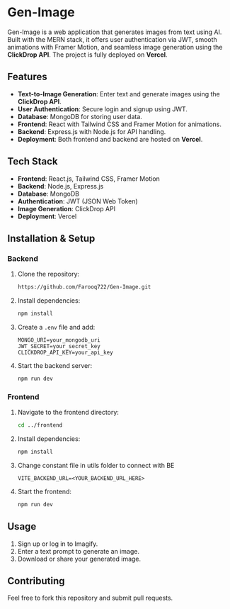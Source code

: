 # Gen-Image

Gen-Image is a web application that generates images from text using AI. Built with the MERN stack, it offers user authentication via JWT, smooth animations with Framer Motion, and seamless image generation using the **ClickDrop API**. The project is fully deployed on **Vercel**.

## Features
- **Text-to-Image Generation**: Enter text and generate images using the **ClickDrop API**.
- **User Authentication**: Secure login and signup using JWT.
- **Database**: MongoDB for storing user data.
- **Frontend**: React with Tailwind CSS and Framer Motion for animations.
- **Backend**: Express.js with Node.js for API handling.
- **Deployment**: Both frontend and backend are hosted on **Vercel**.

## Tech Stack
- **Frontend**: React.js, Tailwind CSS, Framer Motion
- **Backend**: Node.js, Express.js
- **Database**: MongoDB
- **Authentication**: JWT (JSON Web Token)
- **Image Generation**: ClickDrop API
- **Deployment**: Vercel

## Installation & Setup

### Backend
1. Clone the repository:
   ```sh
   https://github.com/Farooq722/Gen-Image.git
   ```
2. Install dependencies:
   ```sh
   npm install
   ```
3. Create a `.env` file and add:
   ```env
   MONGO_URI=your_mongodb_uri
   JWT_SECRET=your_secret_key
   CLICKDROP_API_KEY=your_api_key
   ```
4. Start the backend server:
   ```sh
   npm run dev
   ```

### Frontend
1. Navigate to the frontend directory:
   ```sh
   cd ../frontend
   ```
2. Install dependencies:
   ```sh
   npm install
   ```
3. Change constant file in utils folder to connect with BE
   ```env
   VITE_BACKEND_URL=<YOUR_BACKEND_URL_HERE>
   ```
4. Start the frontend:
   ```sh
   npm run dev
   ```

## Usage
1. Sign up or log in to Imagify.
2. Enter a text prompt to generate an image.
3. Download or share your generated image.

## Contributing
Feel free to fork this repository and submit pull requests.
```` ▋
